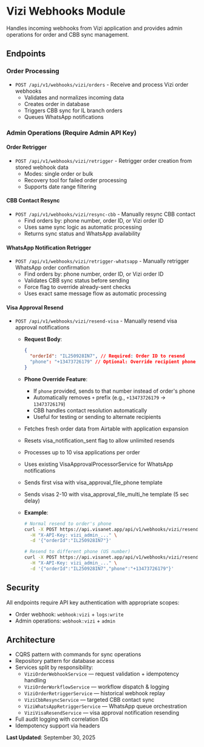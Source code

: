 # Vizi Webhooks Module

Handles incoming webhooks from Vizi application and provides admin operations for order and CBB sync management.

## Endpoints

### Order Processing

- `POST /api/v1/webhooks/vizi/orders` - Receive and process Vizi order webhooks
  - Validates and normalizes incoming data
  - Creates order in database
  - Triggers CBB sync for IL branch orders
  - Queues WhatsApp notifications

### Admin Operations (Require Admin API Key)

#### Order Retrigger

- `POST /api/v1/webhooks/vizi/retrigger` - Retrigger order creation from stored webhook data
  - Modes: single order or bulk
  - Recovery tool for failed order processing
  - Supports date range filtering

#### CBB Contact Resync

- `POST /api/v1/webhooks/vizi/resync-cbb` - Manually resync CBB contact
  - Find orders by: phone number, order ID, or Vizi order ID
  - Uses same sync logic as automatic processing
  - Returns sync status and WhatsApp availability

#### WhatsApp Notification Retrigger

- `POST /api/v1/webhooks/vizi/retrigger-whatsapp` - Manually retrigger WhatsApp order confirmation
  - Find orders by: phone number, order ID, or Vizi order ID
  - Validates CBB sync status before sending
  - Force flag to override already-sent checks
  - Uses exact same message flow as automatic processing

#### Visa Approval Resend

- `POST /api/v1/webhooks/vizi/resend-visa` - Manually resend visa approval notifications
  - **Request Body**:
    ```json
    {
      "orderId": "IL250928IN7", // Required: Order ID to resend
      "phone": "+13473726179" // Optional: Override recipient phone
    }
    ```
  - **Phone Override Feature**:
    - If `phone` provided, sends to that number instead of order's phone
    - Automatically removes `+` prefix (e.g., `+13473726179` → `13473726179`)
    - CBB handles contact resolution automatically
    - Useful for testing or sending to alternate recipients
  - Fetches fresh order data from Airtable with application expansion
  - Resets visa_notification_sent flag to allow unlimited resends
  - Processes up to 10 visa applications per order
  - Uses existing VisaApprovalProcessorService for WhatsApp notifications
  - Sends first visa with visa_approval_file_phone template
  - Sends visas 2-10 with visa_approval_file_multi_he template (5 sec delay)
  - **Example**:

    ```bash
    # Normal resend to order's phone
    curl -X POST https://api.visanet.app/api/v1/webhooks/vizi/resend-visa \
      -H "X-API-Key: vizi_admin_..." \
      -d '{"orderId":"IL250928IN7"}'

    # Resend to different phone (US number)
    curl -X POST https://api.visanet.app/api/v1/webhooks/vizi/resend-visa \
      -H "X-API-Key: vizi_admin_..." \
      -d '{"orderId":"IL250928IN7","phone":"+13473726179"}'
    ```

## Security

All endpoints require API key authentication with appropriate scopes:

- Order webhook: `webhook:vizi` + `logs:write`
- Admin operations: `webhook:vizi` + `admin`

## Architecture

- CQRS pattern with commands for sync operations
- Repository pattern for database access
- Services split by responsibility:
  - `ViziOrderWebhookService` — request validation + idempotency handling
  - `ViziOrderWorkflowService` — workflow dispatch & logging
  - `ViziOrderRetriggerService` — historical webhook replay
  - `ViziCbbResyncService` — targeted CBB contact sync
  - `ViziWhatsAppRetriggerService` — WhatsApp queue orchestration
  - `ViziVisaResendService` — visa approval notification resending
- Full audit logging with correlation IDs
- Idempotency support via headers

**Last Updated**: September 30, 2025

